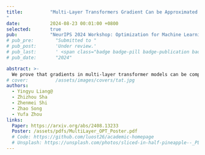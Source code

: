 ```yaml
---
title:          "Multi-Layer Transformers Gradient Can be Approximated in Almost Linear Time
"
date:           2024-08-23 00:01:00 +0800
selected:       true
pub:            "NeurIPS 2024 Workshop: Optimization for Machine Learning"
# pub_pre:        "Submitted to "
# pub_post:       'Under review.'
# pub_last:       ' <span class="badge badge-pill badge-publication badge-success">Spotlight</span>'
# pub_date:       "2024"

abstract: >-
  We prove that gradients in multi-layer transformer models can be computed in almost linear time $n^{1+o(1)}$ using a novel fast approximation method with polynomially small error, overcoming the quadratic complexity bottleneck of self-attention and enabling more efficient training and deployment of long-context language models with general loss functions and common sub-modules like residual connections, causal masks, and multi-head attention.
# cover:          /assets/images/covers/tat.jpg
authors:
  - Yingyu Liang@
  - Zhizhou Sha
  - Zhenmei Shi
  - Zhao Song
  - Yufa Zhou
links:
  Paper: https://arxiv.org/abs/2408.13233
  Poster: /assets/pdfs/MultiLayer_OPT_Poster.pdf
  # Code: https://github.com/luost26/academic-homepage
  # Unsplash: https://unsplash.com/photos/sliced-in-half-pineapple--_PLJZmHZzk
---
```

